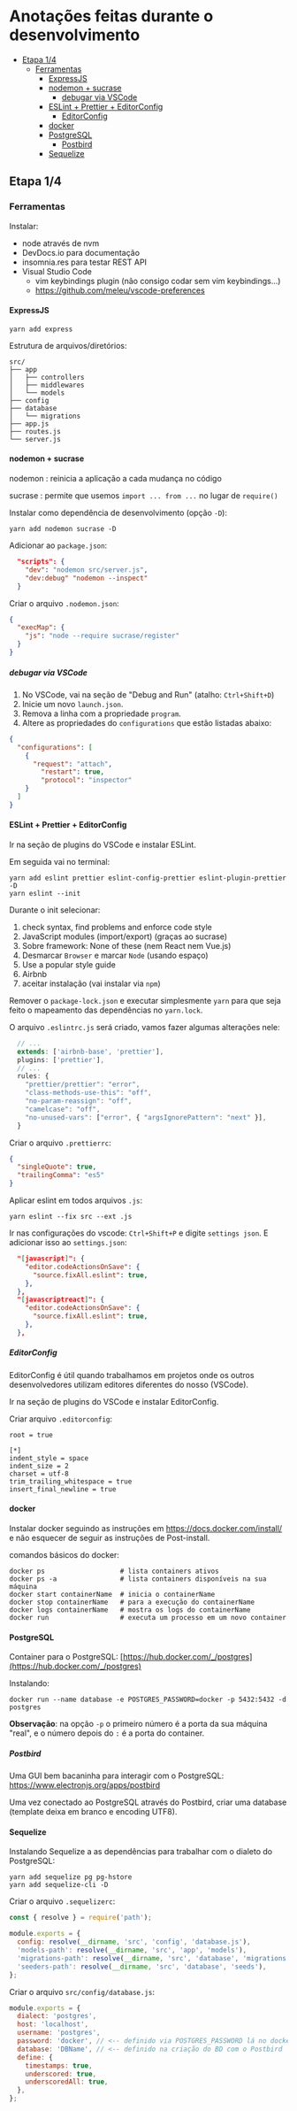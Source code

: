 # Anotações feitas durante o desenvolvimento

- [Etapa 1/4](#etapa-14)
    - [Ferramentas](#ferramentas)
        - [ExpressJS](#expressjs)
        - [nodemon + sucrase](#nodemon--sucrase)
            - [debugar via VSCode](#debugar-via-vscode)
        - [ESLint + Prettier + EditorConfig](#eslint--prettier--editorconfig)
            - [EditorConfig](#editorconfig)
        - [docker](#docker)
        - [PostgreSQL](#postgresql)
            - [Postbird](#postbird)
        - [Sequelize](#sequelize)


## Etapa 1/4

### Ferramentas

Instalar:

- node através de nvm
- DevDocs.io para documentação
- insomnia.res para testar REST API
- Visual Studio Code
    - vim keybindings plugin (não consigo codar sem vim keybindings...)
    - https://github.com/meleu/vscode-preferences


#### ExpressJS

```
yarn add express
```

Estrutura de arquivos/diretórios:
```
src/
├── app
│   ├── controllers
│   ├── middlewares
│   └── models
├── config
├── database
│   └── migrations
├── app.js
├── routes.js
└── server.js
```

#### nodemon + sucrase

nodemon
: reinicia a aplicação a cada mudança no código

sucrase
: permite que usemos `import ... from ...` no lugar de `require()`


Instalar como dependência de desenvolvimento (opção `-D`):
```
yarn add nodemon sucrase -D
```

Adicionar ao `package.json`:
```json
  "scripts": {
    "dev": "nodemon src/server.js",
    "dev:debug" "nodemon --inspect"
  }
```

Criar o arquivo `.nodemon.json`:
```json
{
  "execMap": {
    "js": "node --require sucrase/register"
  }
}
```

##### debugar via VSCode

1. No VSCode, vai na seção de "Debug and Run" (atalho: `Ctrl+Shift+D`)
2. Inicie um novo `launch.json`.
3. Remova a linha com a propriedade `program`.
4. Altere as propriedades do `configurations` que estão listadas abaixo:

```json
{
  "configurations": [
    {
      "request": "attach",
        "restart": true,
        "protocol": "inspector"
    }
  ]
}
```


#### ESLint + Prettier + EditorConfig

Ir na seção de plugins do VSCode e instalar ESLint.

Em seguida vai no terminal:

```
yarn add eslint prettier eslint-config-prettier eslint-plugin-prettier -D
yarn eslint --init
```

Durante o init selecionar:

1. check syntax, find problems and enforce code style
2. JavaScript modules (import/export) (graças ao sucrase)
3. Sobre framework: None of these (nem React nem Vue.js)
4. Desmarcar `Browser` e marcar `Node` (usando espaço)
5. Use a popular style guide
6. Airbnb
7. aceitar instalação (vai instalar via `npm`)

Remover o `package-lock.json` e executar simplesmente `yarn` para que seja feito o mapeamento das dependências no `yarn.lock`.

O arquivo `.eslintrc.js` será criado, vamos fazer algumas alterações nele:
```js
  // ...
  extends: ['airbnb-base', 'prettier'],
  plugins: ['prettier'],
  // ...
  rules: {
    "prettier/prettier": "error",
    "class-methods-use-this": "off",
    "no-param-reassign": "off",
    "camelcase": "off",
    "no-unused-vars": ["error", { "argsIgnorePattern": "next" }],
  }
```

Criar o arquivo `.prettierrc`:
```json
{
  "singleQuote": true,
  "trailingComma": "es5"
}
```

Aplicar eslint em todos arquivos `.js`:
```
yarn eslint --fix src --ext .js
```

Ir nas configurações do vscode: `Ctrl+Shift+P` e digite `settings json`. E adicionar isso ao `settings.json`:
```json
  "[javascript]": {
    "editor.codeActionsOnSave": {
      "source.fixAll.eslint": true,
    },
  },
  "[javascriptreact]": {
    "editor.codeActionsOnSave": {
      "source.fixAll.eslint": true,
    },
  },
```

##### EditorConfig

EditorConfig é útil quando trabalhamos em projetos onde os outros desenvolvedores utilizam editores diferentes do nosso (VSCode).

Ir na seção de plugins do VSCode e instalar EditorConfig.

Criar arquivo `.editorconfig`:
```
root = true

[*]
indent_style = space
indent_size = 2
charset = utf-8
trim_trailing_whitespace = true
insert_final_newline = true
```


#### docker

Instalar docker seguindo as instruções em https://docs.docker.com/install/ e não esquecer de seguir as instruções de Post-install.

comandos básicos do docker:

```
docker ps                   # lista containers ativos
docker ps -a                # lista containers disponíveis na sua máquina
docker start containerName  # inicia o containerName
docker stop containerName   # para a execução do containerName
docker logs containerName   # mostra os logs do containerName
docker run                  # executa um processo em um novo container
```

#### PostgreSQL

Container para o PostgreSQL: [https://hub.docker.com/_/postgres](https://hub.docker.com/_/postgres)

Instalando:
```
docker run --name database -e POSTGRES_PASSWORD=docker -p 5432:5432 -d postgres
```

**Observação**: na opção `-p` o primeiro número é a porta da sua máquina "real", e o número depois do `:` é a porta do container.

##### Postbird

Uma GUI bem bacaninha para interagir com o PostgreSQL: https://www.electronjs.org/apps/postbird

Uma vez conectado ao PostgreSQL através do Postbird, criar uma database (template deixa em branco e encoding UTF8).


#### Sequelize

Instalando Sequelize a as dependências para trabalhar com o dialeto do PostgreSQL:

```
yarn add sequelize pg pg-hstore
yarn add sequelize-cli -D
```

Criar o arquivo `.sequelizerc`:

```js
const { resolve } = require('path');

module.exports = {
  config: resolve(__dirname, 'src', 'config', 'database.js'),
  'models-path': resolve(__dirname, 'src', 'app', 'models'),
  'migrations-path': resolve(__dirname, 'src', 'database', 'migrations'),
  'seeders-path': resolve(__dirname, 'src', 'database', 'seeds'),
};
```

Criar o arquivo `src/config/database.js`:
```js
module.exports = {
  dialect: 'postgres',
  host: 'localhost',
  username: 'postgres',
  password: 'docker', // <-- definido via POSTGRES_PASSWORD lá no docker run
  database: 'DBName', // <-- definido na criação do BD com o Postbird
  define: {
    timestamps: true,
    underscored: true,
    underscoredAll: true,
  },
};
```


